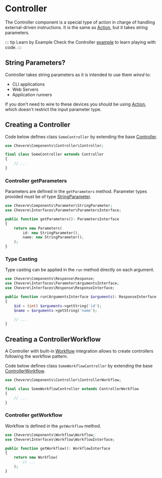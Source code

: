 # Controller

The Controller component is a special type of action in charge of handling external-driven instructions. It is the same as [Action](Action.md), but it takes string parameters.

::: tip Learn by Example
Check the Controller [example](https://github.com/chevere/examples/tree/main/00.HelloWorld#00controllerphp) to learn playing with code.
:::

## String Parameters?

Controller takes string parameters as it is intended to use them   _wired_ to:

* CLI applications
* Web Servers
* Application runners

If you don't need to wire to these devices you should be using [Action](Action.md), which doesn't restrict the input parameter type.

## Creating a Controller

Code below defines class `SomeController` by extending the base [Controller](../reference/Chevere/Components/Controller/Controller.md).

```php
use Chevere\Components\Controller\Controller;

final class SomeController extends Controller
{
    // ...
}
```

### Controller getParameters

Parameters are defined in the `getParameters` method. Parameter types provided must be of type [StringParameter](Parameter.md#string-paramater).

```php
use Chevere\Components\Parameter\StringParameter;
use Chevere\Interfaces\Parameter\ParametersInterface;

public function getParameters(): ParametersInterface
{
    return new Parameters(
        id: new StringParameter(),
        name: new StringParameter(),
    );
}
```

### Type Casting

Type casting can be applied in the `run` method directly on each argument.

```php
use Chevere\Components\Response\Response;
use Chevere\Interfaces\Parameter\ArgumentsInterface;
use Chevere\Interfaces\Response\ResponseInterface;

public function run(ArgumentsInterface $arguments): ResponseInterface
{
    $id = (int) $arguments->getString('id');
    $name = $arguments->getString('name');

    // ...
}
```

## Creating a ControllerWorkflow

A Controller with built-in [Workflow](Workflow.md) integration allows to create controllers following the workflow pattern.

Code below defines class `SomeWorkflowController` by extending the base [ControllerWorkflow](../reference/Chevere/Components/Controller/ControllerWorkflow.md).

```php
use Chevere\Components\Controller\ControllerWorkflow;

final class SomeWorkflowController extends ControllerWorkflow
{
    // ...
}
```

### Controller getWorkflow

Workflow is defined in the `getWorkflow` method.

```php
use Chevere\Components\Workflow\Workflow;
use Chevere\Interfaces\Workflow\WorkflowInterface;

public function getWorkflow(): WorkflowInterface
{
    return new Workflow(
        // ...
    );
}
```
